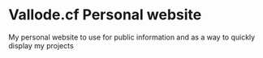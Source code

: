 # Vallode.cf Personal website
My personal website to use for public information and as a way to quickly display my projects